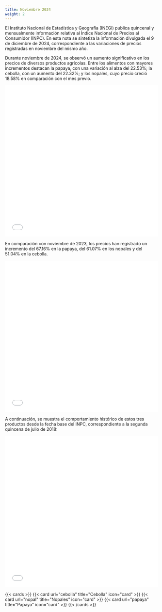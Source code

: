 ```yaml
---
title: Noviembre 2024
weight: 2
---
```


El Instituto Nacional de Estadística y Geografía (INEGI) publica quincenal y mensualmente información relativa al Índice Nacional de Precios al Consumidor (INPC). En esta nota se sintetiza la información divulgada el 9 de diciembre de 2024, correspondiente a las variaciones de precios registradas en noviembre del mismo año.

Durante noviembre de 2024, se observó un aumento significativo en los precios de diversos productos agrícolas. Entre los alimentos con mayores incrementos destacan la papaya, con una variación al alza del 22.53%; la cebolla, con un aumento del 22.32%; y los nopales, cuyo precio creció 18.58% en comparación con el mes previo.

<iframe src="/treemap_inpc_mensual.html" width="100%" height="500" style="border:none;"></iframe>

En comparación con noviembre de 2023, los precios han registrado un incremento del 67.16% en la papaya, del 61.07% en los nopales y del 51.04% en la cebolla.

<iframe src="/treemap_inpc_anual.html" width="100%" height="500" style="border:none;"></iframe>

A continuación, se muestra el comportamiento histórico de estos tres productos desde la fecha base del INPC, correspondiente a la segunda quincena de julio de 2018:

<iframe src="/lines.html" width="100%" height="500" style="border:none;"></iframe>

{{< cards >}}
  {{< card url="cebolla" title="Cebolla" icon="card" >}}
  {{< card url="nopal" title="Nopales" icon="card" >}}
  {{< card url="papaya" title="Papaya" icon="card" >}}
{{< /cards >}}

